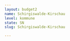 ```yaml
---
layout: budget2
name: Schirgiswalde-Kirschau
level: kommune
state: SN
slug: Schirgiswalde-Kirschau

---
```



